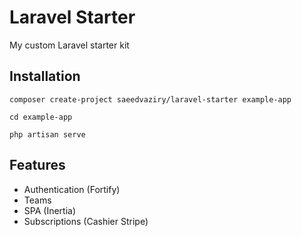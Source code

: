 # Laravel Starter

My custom Laravel starter kit

## Installation

```shell
composer create-project saeedvaziry/laravel-starter example-app

cd example-app

php artisan serve
```

## Features

* Authentication (Fortify)
* Teams
* SPA (Inertia)
* Subscriptions (Cashier Stripe)
